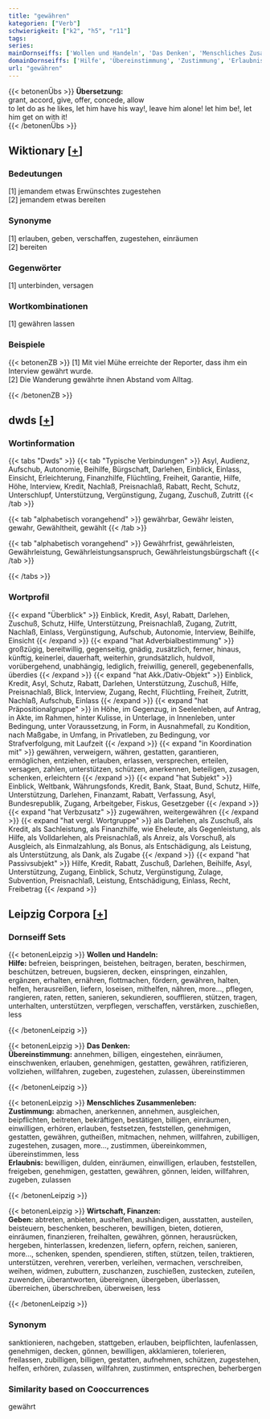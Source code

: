 ```yaml
---
title: "gewähren"
kategorien: ["Verb"]
schwierigkeit: ["k2", "h5", "r11"]
tags:
series:
mainDornseiffs: ['Wollen und Handeln', 'Das Denken', 'Menschliches Zusammenleben', 'Wirtschaft, Finanzen']
domainDornseiffs: ['Hilfe', 'Übereinstimmung', 'Zustimmung', 'Erlaubnis', 'Geben']
url: "gewähren"
---
```


{{< betonenÜbs >}}
**Übersetzung:**  
grant, accord, give, offer, concede, allow  
to let do as he likes, let him have his way!, leave him alone! let him be!, let him get on with it!  
{{< /betonenÜbs >}}

## Wiktionary [[+](https://de.wiktionary.org/wiki/gewähren)]

### Bedeutungen
[1] jemandem etwas Erwünschtes zugestehen  
[2] jemandem etwas bereiten  

### Synonyme
[1] erlauben, geben, verschaffen, zugestehen, einräumen  
[2] bereiten  

### Gegenwörter
[1] unterbinden, versagen  

### Wortkombinationen
[1] gewähren lassen  

### Beispiele
{{< betonenZB >}}
[1] Mit viel Mühe erreichte der Reporter, dass ihm ein Interview gewährt wurde.  
[2] Die Wanderung gewährte ihnen Abstand vom Alltag.  

{{< /betonenZB >}}


## dwds [[+](https://www.dwds.de/wb/gewähren)]

### Wortinformation
{{< tabs "Dwds" >}}
{{< tab "Typische Verbindungen" >}}
Asyl, Audienz, Aufschub, Autonomie, Beihilfe, Bürgschaft, Darlehen, Einblick, Einlass, Einsicht, Erleichterung, Finanzhilfe, Flüchtling, Freiheit, Garantie, Hilfe, Höhe, Interview, Kredit, Nachlaß, Preisnachlaß, Rabatt, Recht, Schutz, Unterschlupf, Unterstützung, Vergünstigung, Zugang, Zuschuß, Zutritt
{{< /tab >}}

{{< tab "alphabetisch vorangehend" >}}
gewährbar, Gewähr leisten, gewahr, Gewähltheit, gewählt
{{< /tab >}}

{{< tab "alphabetisch vorangehend" >}}
Gewährfrist, gewährleisten, Gewährleistung, Gewährleistungsanspruch, Gewährleistungsbürgschaft
{{< /tab >}}

{{< /tabs >}}

### Wortprofil
{{< expand "Überblick" >}} Einblick, Kredit, Asyl, Rabatt, Darlehen, Zuschuß, Schutz, Hilfe, Unterstützung, Preisnachlaß, Zugang, Zutritt, Nachlaß, Einlass, Vergünstigung, Aufschub, Autonomie, Interview, Beihilfe, Einsicht {{< /expand >}}
{{< expand "hat Adverbialbestimmung" >}} großzügig, bereitwillig, gegenseitig, gnädig, zusätzlich, ferner, hinaus, künftig, keinerlei, dauerhaft, weiterhin, grundsätzlich, huldvoll, vorübergehend, unabhängig, lediglich, freiwillig, generell, gegebenenfalls, überdies {{< /expand >}}
{{< expand "hat Akk./Dativ-Objekt" >}} Einblick, Kredit, Asyl, Schutz, Rabatt, Darlehen, Unterstützung, Zuschuß, Hilfe, Preisnachlaß, Blick, Interview, Zugang, Recht, Flüchtling, Freiheit, Zutritt, Nachlaß, Aufschub, Einlass {{< /expand >}}
{{< expand "hat Präpositionalgruppe" >}} in Höhe, im Gegenzug, in Seelenleben, auf Antrag, in Akte, im Rahmen, hinter Kulisse, in Unterlage, in Innenleben, unter Bedingung, unter Voraussetzung, in Form, in Ausnahmefall, zu Kondition, nach Maßgabe, in Umfang, in Privatleben, zu Bedingung, vor Strafverfolgung, mit Laufzeit {{< /expand >}}
{{< expand "in Koordination mit" >}} gewähren, verweigern, währen, gestatten, garantieren, ermöglichen, entziehen, erlauben, erlassen, versprechen, erteilen, versagen, zahlen, unterstützen, schützen, anerkennen, beteiligen, zusagen, schenken, erleichtern {{< /expand >}}
{{< expand "hat Subjekt" >}} Einblick, Weltbank, Währungsfonds, Kredit, Bank, Staat, Bund, Schutz, Hilfe, Unterstützung, Darlehen, Finanzamt, Rabatt, Verfassung, Asyl, Bundesrepublik, Zugang, Arbeitgeber, Fiskus, Gesetzgeber {{< /expand >}}
{{< expand "hat Verbzusatz" >}} zugewähren, weitergewähren {{< /expand >}}
{{< expand "hat vergl. Wortgruppe" >}} als Darlehen, als Zuschuß, als Kredit, als Sachleistung, als Finanzhilfe, wie Eheleute, als Gegenleistung, als Hilfe, als Volldarlehen, als Preisnachlaß, als Anreiz, als Vorschuß, als Ausgleich, als Einmalzahlung, als Bonus, als Entschädigung, als Leistung, als Unterstützung, als Dank, als Zugabe {{< /expand >}}
{{< expand "hat Passivsubjekt" >}} Hilfe, Kredit, Rabatt, Zuschuß, Darlehen, Beihilfe, Asyl, Unterstützung, Zugang, Einblick, Schutz, Vergünstigung, Zulage, Subvention, Preisnachlaß, Leistung, Entschädigung, Einlass, Recht, Freibetrag {{< /expand >}}

## Leipzig Corpora [[+](https://corpora.uni-leipzig.de/en/res?word=gewähren&corpusId=deu_newscrawl-public_2018)]

### Dornseiff Sets
{{< betonenLeipzig >}}
**Wollen und Handeln:**  
**Hilfe:** befreien, beispringen, beistehen, beitragen, beraten, beschirmen, beschützen, betreuen, bugsieren, decken, einspringen, einzahlen, ergänzen, erhalten, ernähren, flottmachen, fördern, gewähren, halten, helfen, herausreißen, liefern, loseisen, mithelfen, nähren, more..., pflegen, rangieren, raten, retten, sanieren, sekundieren, soufflieren, stützen, tragen, unterhalten, unterstützen, verpflegen, verschaffen, verstärken, zuschießen, less  

{{< /betonenLeipzig >}}


{{< betonenLeipzig >}}
**Das Denken:**  
**Übereinstimmung:** annehmen, billigen, eingestehen, einräumen, einschwenken, erlauben, genehmigen, gestatten, gewähren, ratifizieren, vollziehen, willfahren, zugeben, zugestehen, zulassen, übereinstimmen  

{{< /betonenLeipzig >}}


{{< betonenLeipzig >}}
**Menschliches Zusammenleben:**  
**Zustimmung:** abmachen, anerkennen, annehmen, ausgleichen, beipflichten, beitreten, bekräftigen, bestätigen, billigen, einräumen, einwilligen, erhören, erlauben, festsetzen, feststellen, genehmigen, gestatten, gewähren, gutheißen, mitmachen, nehmen, willfahren, zubilligen, zugestehen, zusagen, more..., zustimmen, übereinkommen, übereinstimmen, less  
**Erlaubnis:** bewilligen, dulden, einräumen, einwilligen, erlauben, feststellen, freigeben, genehmigen, gestatten, gewähren, gönnen, leiden, willfahren, zugeben, zulassen  

{{< /betonenLeipzig >}}


{{< betonenLeipzig >}}
**Wirtschaft, Finanzen:**  
**Geben:** abtreten, anbieten, aushelfen, aushändigen, ausstatten, austeilen, beisteuern, beschenken, bescheren, bewilligen, bieten, dotieren, einräumen, finanzieren, freihalten, gewähren, gönnen, herausrücken, hergeben, hinterlassen, kredenzen, liefern, opfern, reichen, sanieren, more..., schenken, spenden, spendieren, stiften, stützen, teilen, traktieren, unterstützen, verehren, vererben, verleihen, vermachen, verschreiben, weihen, widmen, zubuttern, zuschanzen, zuschießen, zustecken, zuteilen, zuwenden, überantworten, übereignen, übergeben, überlassen, überreichen, überschreiben, überweisen, less  

{{< /betonenLeipzig >}}

### Synonym
sanktionieren, nachgeben, stattgeben, erlauben, beipflichten, laufenlassen, genehmigen, decken, gönnen, bewilligen, akklamieren, tolerieren, freilassen, zubilligen, billigen, gestatten, aufnehmen, schützen, zugestehen, helfen, erhören, zulassen, willfahren, zustimmen, entsprechen, beherbergen


### Similarity based on Cooccurrences
gewährt

